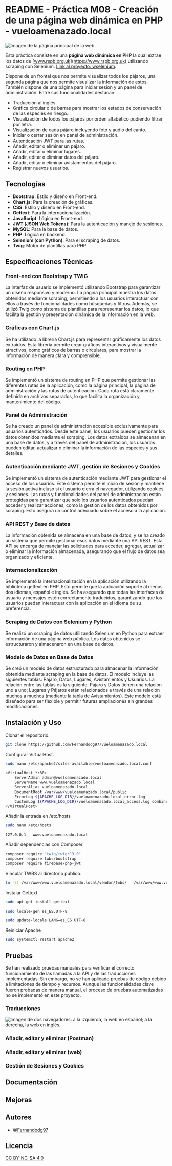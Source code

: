 # README - Práctica M08 - Creación de una página web dinámica en PHP - vueloamenazado.local

![Imagen de la página principal de la web.](imgReadme/vueloamenazado.png)

Esta práctica consiste en una **página web dinámica en PHP** la cual extrae los datos de [www.rspb.org.uk](https://www.rspb.org.uk) utilizando scraping con Selenium. [Link al proyecto: wselenium](https://github.com/Fernandodg97/wselenium). 

Dispone de un frontal que nos permite visualizar todos los pájaros, una segunda página que nos permite visualizar la información de estos. También dispone de una página para iniciar sesión y un panel de administración. Entre sus funcionalidades destacan:

- Traducción al inglés.
- Gráfica circular o de barras para mostrar los estados de conservación de las especies en riesgo..
- Visualización de todos los pájaros por orden alfabético pudiendo filtrar por letra.
- Visualización de cada pájaro incluyendo foto y audio del canto.
- Iniciar o cerrar sesión en panel de administración.
- Autenticación JWT para las rutas.
- Añadir, editar o eliminar un pájaro.
- Añadir, editar o eliminar lugares.
- Añadir, editar o eliminar datos del pájaro.
- Añadir, editar o eliminar avistamientos del pájaro.
- Registrar nuevos usuarios.

## Tecnologías

- **Bootstrap**: Estilo y diseño en Front-end.
- **Chart.js**: Para la creación de gráficas.
- **CSS**: Estilo y diseño en Front-end.
- **Gettext**: Para la internacionalización.
- **JavaScript**: Lógica en Front-end.
- **JWT (JSON Web Tokens)**: Para la autenticación y manejo de sesiones.
- **MySQL**: Para la base de datos.
- **PHP**: Lógica en backend.
- **Selenium (con Python)**: Para el scraping de datos.
- **Twig**: Motor de plantillas para PHP.

## Especificaciones Técnicas

### Front-end con Bootstrap y TWIG
La interfaz de usuario se implementó utilizando Bootstrap para garantizar un diseño responsivo y moderno. La página principal muestra los datos obtenidos mediante scraping, permitiendo a los usuarios interactuar con ellos a través de funcionalidades como búsquedas y filtros. Además, se utilizó Twig como sistema de plantillas para representar los datos, lo que facilita la gestión y presentación dinámica de la información en la web.

### Gráficas con Chart.js
Se ha utilizado la librería Chart.js para representar gráficamente los datos extraídos. Esta librería permite crear gráficos interactivos y visualmente atractivos, como gráficos de barras o circulares, para mostrar la información de manera clara y comprensible.

### Routing en PHP
Se implementó un sistema de routing en PHP que permite gestionar las diferentes rutas de la aplicación, como la página principal, la página de administración y las rutas de autenticación. Cada ruta está claramente definida en archivos separados, lo que facilita la organización y mantenimiento del código.

### Panel de Administración
Se ha creado un panel de administración accesible exclusivamente para usuarios autenticados. Desde este panel, los usuarios pueden gestionar los datos obtenidos mediante el scraping. Los datos extraídos se almacenan en una base de datos, y a través del panel de administración, los usuarios pueden editar, actualizar o eliminar la información de las especies y sus detalles. 

### Autenticación mediante JWT, gestión de Sesiones y Cookies
Se implementó un sistema de autenticación mediante JWT para gestionar el acceso de los usuarios. Este sistema permite el inicio de sesión y mantiene la sesión activa incluso si el usuario cierra el navegador, utilizando cookies y sesiones. Las rutas y funcionalidades del panel de administración están protegidas para garantizar que solo los usuarios autenticados puedan acceder y realizar acciones, como la gestión de los datos obtenidos por scraping. Esto asegura un control adecuado sobre el acceso a la aplicación.

### API REST y Base de datos
La información obtenida se almacena en una base de datos, y se ha creado un sistema que permite gestionar esos datos mediante una API REST. Esta API se encarga de manejar las solicitudes para acceder, agregar, actualizar o eliminar la información almacenada, asegurando que el flujo de datos sea organizado y eficiente.

### Internacionalización
Se implementó la internacionalización en la aplicación utilizando la biblioteca gettext en PHP. Esto permite que la aplicación soporte al menos dos idiomas, español e inglés. Se ha asegurado que todas las interfaces de usuario y mensajes estén correctamente traducidos, garantizando que los usuarios puedan interactuar con la aplicación en el idioma de su preferencia.

### Scraping de Datos con Selenium y Python
Se realizó un scraping de datos utilizando Selenium en Python para extraer información de una página web pública. Los datos obtenidos se estructuraron y almacenaron en una base de datos. 

### Modelo de Datos en Base de Datos
Se creó un modelo de datos estructurado para almacenar la información obtenida mediante scraping en la base de datos. El modelo incluye las siguientes tablas: Pájaro, Datos, Lugares, Avistamientos y Usuarios. La relación entre las tablas es la siguiente: Pájaro y Datos tienen una relación uno a uno; Lugares y Pájaros están relacionados a través de una relación muchos a muchos (mediante la tabla de Avistamientos). Este modelo está diseñado para ser flexible y permitir futuras ampliaciones sin grandes modificaciones.

## Instalación y Uso

Clonar el repositorio.

```bash
git clone https://github.com/Fernandodg97/vueloamenazado.local
```
Configurar VirtualHost.

```bash
sudo nano /etc/apache2/sites-available/vueloamenazado.local.conf
```
```bash       
<VirtualHost *:80>
    ServerAdmin admin@vueloamenazado.local
    ServerName www.vueloamenazado.local
    ServerAlias vueloamenazado.local
    DocumentRoot /var/www/vueloamenazado.local/public
    ErrorLog ${APACHE_LOG_DIR}/vueloamenazado.local_error.log
    CustomLog ${APACHE_LOG_DIR}/vueloamenazado.local_access.log combined
</VirtualHost>
```
Añadir la entrada en /etc/hosts

```bash
sudo nano /etc/hosts
```
```bash
127.0.0.1	www.vueloamenazado.local
```
Añadir dependencias con Composer

```bash
composer require "twig/twig:^3.0"
composer require twbs/bootstrap
composer require firebase/php-jwt
```
Vincular TWBS al directorio público.
```bash
ln -sf /var/www/www.vueloamenazado.local/vendor/twbs/ 	/var/www/www.vueloamenazado.local/public/assets/twbs
```

Instalar Gettext

```bash
sudo apt-get install gettext
```
```bash
sudo locale-gen es_ES.UTF-8
```
```bash
sudo update-locale LANG=es_ES.UTF-8
```
Reiniciar Apache

```bash
sudo systemctl restart apache2
```

## Pruebas
Se han realizado pruebas manuales para verificar el correcto funcionamiento de las llamadas a la API y de las traducciones implementadas. Sin embargo, no se han aplicado pruebas de código debido a limitaciones de tiempo y recursos. Aunque las funcionalidades clave fueron probadas de manera manual, el proceso de pruebas automatizadas no se implementó en este proyecto.

### Traducciones

![Imagen de dos navegadores: a la izquierda, la web en español; a la derecha, la web en inglés.](imgReadme/T1.1.png)

### Añadir, editar y eliminar (Postman)

### Añadir, editar y eliminar (web)

### Gestión de Sesiones y Cookies 

## Documentación

## Mejoras



## Autores

- [@Fernandodg97](https://github.com/Fernandodg97)


## Licencia

[CC BY-NC-SA 4.0](https://creativecommons.org/licenses/by-nc-sa/4.0/deed.es)
